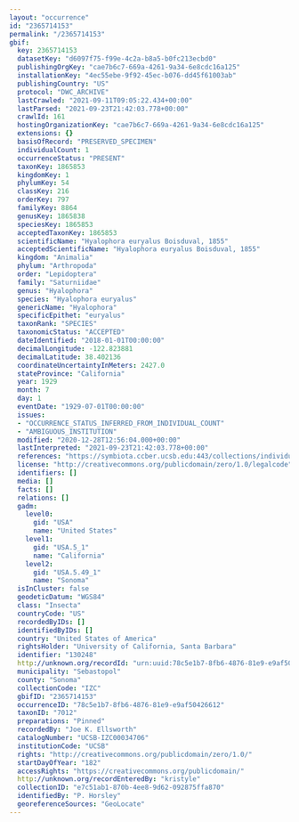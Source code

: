 ```yaml
---
layout: "occurrence"
id: "2365714153"
permalink: "/2365714153"
gbif:
  key: 2365714153
  datasetKey: "d6097f75-f99e-4c2a-b8a5-b0fc213ecbd0"
  publishingOrgKey: "cae7b6c7-669a-4261-9a34-6e8cdc16a125"
  installationKey: "4ec55ebe-9f92-45ec-b076-dd45f61003ab"
  publishingCountry: "US"
  protocol: "DWC_ARCHIVE"
  lastCrawled: "2021-09-11T09:05:22.434+00:00"
  lastParsed: "2021-09-23T21:42:03.778+00:00"
  crawlId: 161
  hostingOrganizationKey: "cae7b6c7-669a-4261-9a34-6e8cdc16a125"
  extensions: {}
  basisOfRecord: "PRESERVED_SPECIMEN"
  individualCount: 1
  occurrenceStatus: "PRESENT"
  taxonKey: 1865853
  kingdomKey: 1
  phylumKey: 54
  classKey: 216
  orderKey: 797
  familyKey: 8864
  genusKey: 1865838
  speciesKey: 1865853
  acceptedTaxonKey: 1865853
  scientificName: "Hyalophora euryalus Boisduval, 1855"
  acceptedScientificName: "Hyalophora euryalus Boisduval, 1855"
  kingdom: "Animalia"
  phylum: "Arthropoda"
  order: "Lepidoptera"
  family: "Saturniidae"
  genus: "Hyalophora"
  species: "Hyalophora euryalus"
  genericName: "Hyalophora"
  specificEpithet: "euryalus"
  taxonRank: "SPECIES"
  taxonomicStatus: "ACCEPTED"
  dateIdentified: "2018-01-01T00:00:00"
  decimalLongitude: -122.823881
  decimalLatitude: 38.402136
  coordinateUncertaintyInMeters: 2427.0
  stateProvince: "California"
  year: 1929
  month: 7
  day: 1
  eventDate: "1929-07-01T00:00:00"
  issues:
  - "OCCURRENCE_STATUS_INFERRED_FROM_INDIVIDUAL_COUNT"
  - "AMBIGUOUS_INSTITUTION"
  modified: "2020-12-28T12:56:04.000+00:00"
  lastInterpreted: "2021-09-23T21:42:03.778+00:00"
  references: "https://symbiota.ccber.ucsb.edu:443/collections/individual/index.php?occid=130248"
  license: "http://creativecommons.org/publicdomain/zero/1.0/legalcode"
  identifiers: []
  media: []
  facts: []
  relations: []
  gadm:
    level0:
      gid: "USA"
      name: "United States"
    level1:
      gid: "USA.5_1"
      name: "California"
    level2:
      gid: "USA.5.49_1"
      name: "Sonoma"
  isInCluster: false
  geodeticDatum: "WGS84"
  class: "Insecta"
  countryCode: "US"
  recordedByIDs: []
  identifiedByIDs: []
  country: "United States of America"
  rightsHolder: "University of California, Santa Barbara"
  identifier: "130248"
  http://unknown.org/recordId: "urn:uuid:78c5e1b7-8fb6-4876-81e9-e9af50426612"
  municipality: "Sebastopol"
  county: "Sonoma"
  collectionCode: "IZC"
  gbifID: "2365714153"
  occurrenceID: "78c5e1b7-8fb6-4876-81e9-e9af50426612"
  taxonID: "7012"
  preparations: "Pinned"
  recordedBy: "Joe K. Ellsworth"
  catalogNumber: "UCSB-IZC00034706"
  institutionCode: "UCSB"
  rights: "http://creativecommons.org/publicdomain/zero/1.0/"
  startDayOfYear: "182"
  accessRights: "https://creativecommons.org/publicdomain/"
  http://unknown.org/recordEnteredBy: "kristyle"
  collectionID: "e7c51ab1-870b-4ee8-9d62-092875ffa870"
  identifiedBy: "P. Horsley"
  georeferenceSources: "GeoLocate"
---
```

